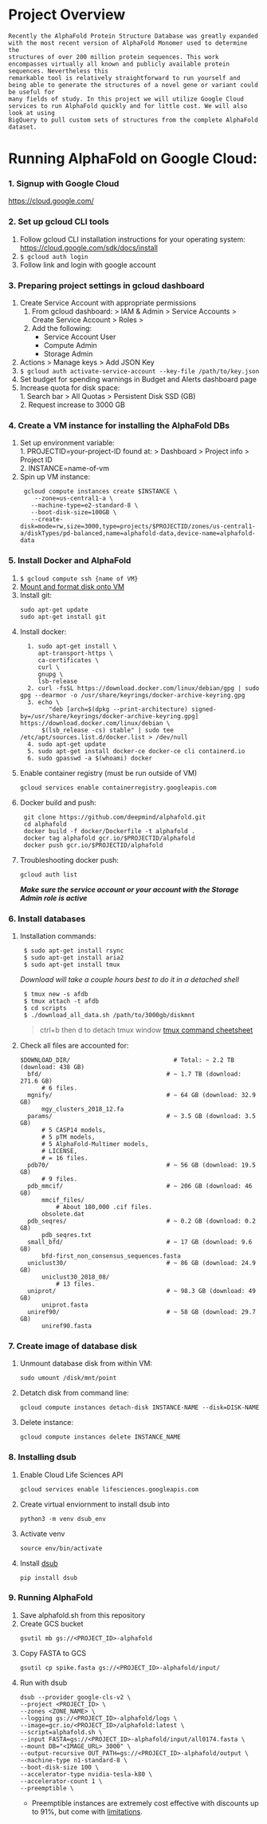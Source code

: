 # Project Overview

    Recently the AlphaFold Protein Structure Database was greatly expanded with the most recent version of AlphaFold Monomer used to determine the
    structures of over 200 million protein sequences. This work encompasses virtually all known and publicly available protein sequences. Nevertheless this
    remarkable tool is relatively straightforward to run yourself and being able to generate the structures of a novel gene or variant could be useful for
    many fields of study. In this project we will utilize Google Cloud services to run AlphaFold quickly and for little cost. We will also look at using
    BigQuery to pull custom sets of structures from the complete AlphaFold dataset. 

# Running AlphaFold on Google Cloud:

### 1. Signup with Google Cloud 

  https://cloud.google.com/
  
### 2. Set up gcloud CLI tools 
  1. Follow gcloud CLI installation instructions for your operating system: https://cloud.google.com/sdk/docs/install
  2. ```$ gcloud auth login``` 
  3. Follow link and login with google account 
### 3. Preparing project settings in gcloud dashboard 
  1. Create Service Account with appropriate permissions
     1. From gcloud dashboard:  > IAM & Admin \> Service Accounts \> Create Service Account \> Roles \> 
     2. Add the following:
        - Service Account User
        - Compute Admin 
        - Storage Admin
  2. Actions \> Manage keys \> Add JSON Key
  3. ```$ gcloud auth activate-service-account --key-file /path/to/key.json```
  4. Set budget for spending warnings in Budget and Alerts dashboard page
  5. Increase quota for disk space:  
    1. Search bar \> All Quotas \> Persistent Disk SSD (GB)   
    2. Request increase to 3000 GB 
### 4. Create a VM instance for installing the AlphaFold DBs 
  1. Set up environment variable:  
    1. PROJECTID=your-project-ID found at: > Dashboard \> Project info \> Project ID  
    2. INSTANCE=name-of-vm 
  2. Spin up VM instance:
      ``` 
       gcloud compute instances create $INSTANCE \  
          --zone=us-central1-a \   
         --machine-type=e2-standard-8 \  
         --boot-disk-size=100GB \  
         --create-disk=mode=rw,size=3000,type=projects/$PROJECTID/zones/us-central1-a/diskTypes/pd-balanced,name=alphafold-data,device-name=alphafold-data  
      ```
### 5. Install Docker and AlphaFold
  1. ```$ gcloud compute ssh {name of VM}```
  2. [Mount and format disk onto VM](https://cloud.google.com/compute/docs/disks/add-persistent-disk#format_and_mount_linux)
  3. Install git:  
     ```
     sudo apt-get update   
     sudo apt-get install git 
     ```
  4. Install docker:
     ```
       1. sudo apt-get install \
          apt-transport-https \
          ca-certificates \
          curl \
          gnupg \
          lsb-release
       2. curl -fsSL https://download.docker.com/linux/debian/gpg | sudo gpg --dearmor -o /usr/share/keyrings/docker-archive-keyring.gpg
       3. echo \
             "deb [arch=$(dpkg --print-architecture) signed-by=/usr/share/keyrings/docker-archive-keyring.gpg] https://download.docker.com/linux/debian \
           $(lsb_release -cs) stable" | sudo tee /etc/apt/sources.list.d/docker.list > /dev/null
       4. sudo apt-get update 
       5. sudo apt-get install docker-ce docker-ce cli containerd.io
       6. sudo gpasswd -a $(whoami) docker
  5. Enable container registry (must be run outside of VM)
      ```
      gcloud services enable containerregistry.googleapis.com
      ```
  6. Docker build and push:
     ```
      git clone https://github.com/deepmind/alphafold.git  
      cd alphafold  
      docker build -f docker/Dockerfile -t alphafold .  
      docker tag alphafold gcr.io/$PROJECTID/alphafold  
      docker push gcr.io/$PROJECTID/alphafold 
      ```
  7. Troubleshooting docker push: 
      ```
      gcloud auth list   
      ```
      ***Make sure the service account or your account with the Storage Admin role is active***

### 6. Install databases 
  1. Installation commands:
        ```
         $ sudo apt-get install rsync
         $ sudo apt-get install aria2
         $ sudo apt-get install tmux
        ```
        
       *Download will take a couple hours best to do it in a detached shell*


        ```
         $ tmux new -s afdb
         $ tmux attach -t afdb 
         $ cd scripts 
         $ ./download_all_data.sh /path/to/3000gb/diskmnt
        ```
       
        > ctrl+b then d to detach tmux window
          [tmux command cheetsheet](https://tmuxcheatsheet.com/)
      
  2. Check all files are accounted for:
      ```
      $DOWNLOAD_DIR/                             # Total: ~ 2.2 TB (download: 438 GB)
        bfd/                                   # ~ 1.7 TB (download: 271.6 GB)
            # 6 files.
        mgnify/                                # ~ 64 GB (download: 32.9 GB)
            mgy_clusters_2018_12.fa
        params/                                # ~ 3.5 GB (download: 3.5 GB)
            # 5 CASP14 models,
            # 5 pTM models,
            # 5 AlphaFold-Multimer models,
            # LICENSE,
            # = 16 files.
        pdb70/                                 # ~ 56 GB (download: 19.5 GB)
            # 9 files.
        pdb_mmcif/                             # ~ 206 GB (download: 46 GB)
            mmcif_files/
                # About 180,000 .cif files.
            obsolete.dat
        pdb_seqres/                            # ~ 0.2 GB (download: 0.2 GB)
            pdb_seqres.txt
        small_bfd/                             # ~ 17 GB (download: 9.6 GB)
            bfd-first_non_consensus_sequences.fasta
        uniclust30/                            # ~ 86 GB (download: 24.9 GB)
            uniclust30_2018_08/
                # 13 files.
        uniprot/                               # ~ 98.3 GB (download: 49 GB)
            uniprot.fasta
        uniref90/                              # ~ 58 GB (download: 29.7 GB)
            uniref90.fasta
      ```
      
### 7. Create image of database disk 

1. Unmount database disk from within VM: 
   ```
   sudo umount /disk/mnt/point
   ```
2. Detatch disk from command line:
   ```
   gcloud compute instances detach-disk INSTANCE-NAME --disk=DISK-NAME
   ```
3. Delete instance:
   ```
   gcloud compute instances delete INSTANCE_NAME
   ```
### 8. Installing dsub 

1. Enable Cloud Life Sciences API
   ```
   gcloud services enable lifesciences.googleapis.com
   ```
2. Create virtual enviornment to install dsub into
   ```
   python3 -m venv dsub_env
   ```
3. Activate venv 
   ```
   source env/bin/activate
   ```
4. Install [dsub](https://github.com/DataBiosphere/dsub)
   ```
   pip install dsub
   ```
### 9. Running AlphaFold 

 1. Save alphafold.sh from this repository
 2. Create GCS bucket
    ```
    gsutil mb gs://<PROJECT_ID>-alphafold

    ```
 3. Copy FASTA to GCS 
    ```
    gsutil cp spike.fasta gs://<PROJECT_ID>-alphafold/input/
    ```
 4. Run with dsub 
    ```
    dsub --provider google-cls-v2 \
    --project <PROJECT_ID> \
    --zones <ZONE_NAME> \
    --logging gs://<PROJECT_ID>-alphafold/logs \
    --image=gcr.io/<PROJECT_ID>/alphafold:latest \
    --script=alphafold.sh \
    --input FASTA=gs://<PROJECT_ID>-alphafold/input/all0174.fasta \
    --mount DB="<IMAGE_URL> 3000" \
    --output-recursive OUT_PATH=gs://<PROJECT_ID>-alphafold/output \
    --machine-type n1-standard-8 \
    --boot-disk-size 100 \ 
    --accelerator-type nvidia-tesla-k80 \
    --accelerator-count 1 \
    --preemptible \
    ```
    - Preemptible instances are extremely cost effective with discounts up to 91%, but come with [limitations](https://cloud.google.com/compute/docs/instances/preemptible). 



    










